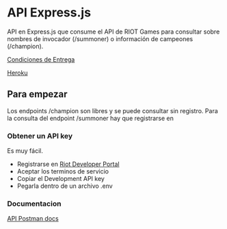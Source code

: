 # API Express.js

API en Express.js que consume el API de RIOT Games para consultar sobre nombres de invocador (/summoner) o información de campeones (/champion).

[Condiciones de Entrega](condiciones-entrega-api.pdf)

[Heroku](https://tup-lolcito.herokuapp.com/)

## Para empezar

Los endpoints /champion son libres y se puede consultar sin registro.
Para la consulta del endpoint /summoner hay que registrarse en 

### Obtener un API key

Es muy fácil.
- Registrarse en [Riot Developer Portal](https://developer.riotgames.com/)
- Aceptar los terminos de servicio
- Copiar el Development API key
- Pegarla dentro de un archivo .env

### Documentacion

[API Postman docs](https://documenter.getpostman.com/view/23525710/2s83S87WAK)

